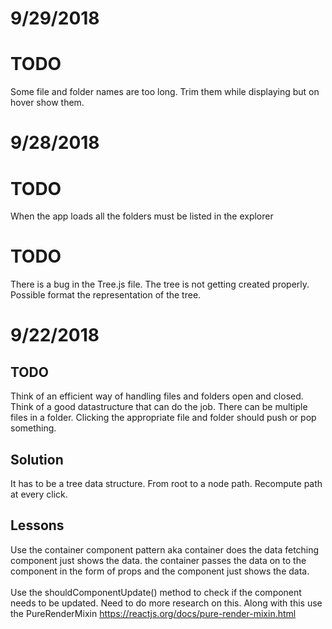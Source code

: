 # 9/29/2018

# TODO

Some file and folder names are too long. Trim them while displaying but on hover show them.

# 9/28/2018

# TODO

When the app loads all the folders must be listed in the explorer

# TODO

There is a bug in the Tree.js file. The tree is not getting created properly. Possible format the representation of the tree.

# 9/22/2018

## TODO

Think of an efficient way of handling files and folders open and closed. Think of a good datastructure that can do the job. There can be multiple files in a folder. Clicking the appropriate file and folder should push or pop something.

## Solution

It has to be a tree data structure. From root to a node path. Recompute path at every click.

## Lessons

Use the container component pattern aka container does the data fetching component just shows the data. the container passes the data on to the component in the form of props and the component just shows the data.
<br><br>
Use the shouldComponentUpdate() method to check if the component needs to be updated. Need to do more research on this. Along with this use the PureRenderMixin https://reactjs.org/docs/pure-render-mixin.html

